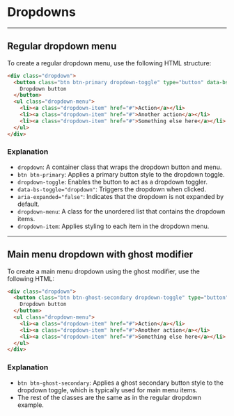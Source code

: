 # Dropdowns

---

## Regular dropdown menu

To create a regular dropdown menu, use the following HTML structure:

```html
<div class="dropdown">
  <button class="btn btn-primary dropdown-toggle" type="button" data-bs-toggle="dropdown" aria-expanded="false">
    Dropdown button
  </button>
  <ul class="dropdown-menu">
    <li><a class="dropdown-item" href="#">Action</a></li>
    <li><a class="dropdown-item" href="#">Another action</a></li>
    <li><a class="dropdown-item" href="#">Something else here</a></li>
  </ul>
</div>
```

### Explanation

- `dropdown`: A container class that wraps the dropdown button and menu.
- `btn btn-primary`: Applies a primary button style to the dropdown toggle.
- `dropdown-toggle`: Enables the button to act as a dropdown toggler.
- `data-bs-toggle="dropdown"`: Triggers the dropdown when clicked.
- `aria-expanded="false"`: Indicates that the dropdown is not expanded by default.
- `dropdown-menu`: A class for the unordered list that contains the dropdown items.
- `dropdown-item`: Applies styling to each item in the dropdown menu.

---

## Main menu dropdown with ghost modifier

To create a main menu dropdown using the ghost modifier, use the following HTML:

```html
<div class="dropdown">
  <button class="btn btn-ghost-secondary dropdown-toggle" type="button" data-bs-toggle="dropdown" aria-expanded="false">
    Dropdown button
  </button>
  <ul class="dropdown-menu">
    <li><a class="dropdown-item" href="#">Action</a></li>
    <li><a class="dropdown-item" href="#">Another action</a></li>
    <li><a class="dropdown-item" href="#">Something else here</a></li>
  </ul>
</div>
```

### Explanation

- `btn btn-ghost-secondary`: Applies a ghost secondary button style to the dropdown toggle, which is typically used for main menu items.
- The rest of the classes are the same as in the regular dropdown example.

